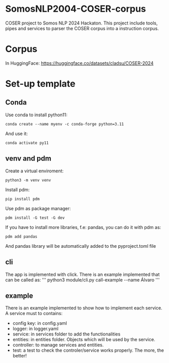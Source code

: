 
# SomosNLP2004-COSER-corpus
 COSER project to Somos NLP 2024 Hackaton. This project include tools, pipes and services to parser the COSER corpus into a instruction corpus. 

# Corpus
In HuggingFace:
https://huggingface.co/datasets/cladsu/COSER-2024


# Set-up template

## Conda
Use conda to install python11:
```
conda create --name myenv -c conda-forge python=3.11
```
And use it:
```
conda activate py11
```

## venv and pdm
Create a virtual enviroment:
```
python3 -m venv venv
```
Install pdm:
```
pip install pdm
```
Use pdm as package manager:
```
pdm install -G test -G dev
```
If you have to install more libraries, f.e: pandas, you can do it with pdm as:
```
pdm add pandas
```
And pandas library will be automatically added to the pyproject.toml file

## cli
The app is implemented with click. There is an example implemented that can be called as:
'''
python3 module/cli.py call-example --name Álvaro
'''

## example

There is an example implemented to show how to implement each service. A service must to contains:
- config key: in config.yaml
- logger: in logger.yaml
- service: in services folder to add the functionalities
- entities: in entities folder. Objects which will be used by the service.
- controller: to manage services and entities. 
- test: a test to check the controler/service works properly. The more, the better!